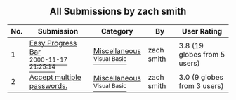 ﻿<div align="center">

## All Submissions by zach smith

</div>

No.  | Submission | Category | By   | User Rating
---- | ---------- | -------- | ---- | -----------
1 | [Easy Progress Bar<br /><sup>2000-11-17 21:25:14</sup>](https://github.com/Planet-Source-Code/zach-smith-easy-progress-bar__1-12919) | [Miscellaneous<br /><sup>Visual Basic</sup>](../ByCategory/miscellaneous__1-1.md) | zach smith | 3.8 (19 globes from 5 users)
2 | [Accept multiple passwords\.<br />](https://github.com/Planet-Source-Code/zach-smith-accept-multiple-passwords__1-12521) | [Miscellaneous<br /><sup>Visual Basic</sup>](../ByCategory/miscellaneous__1-1.md) | zach smith | 3.0 (9 globes from 3 users)
